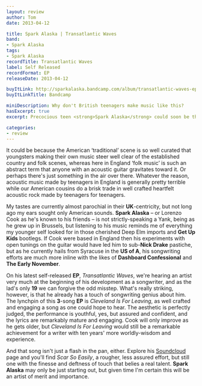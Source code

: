 ```yaml
---
layout: review
author: Tom
date: 2013-04-12

title: Spark Alaska | Transatlantic Waves
band:
- Spark Alaska
tags:
- Spark Alaska
recordTitle: Transatlantic Waves
label: Self Released
recordFormat: EP
releaseDate: 2013-04-12

buyItLink: http://sparkalaska.bandcamp.com/album/transatlantic-waves-ep
buyItLinkTitle: Bandcamp

miniDescription: Why don't British teenagers make music like this?
hasExcerpt: true
excerpt: Precocious teen <strong>Spark Alaska</strong> could soon be the next ‘next big thing’ if these early efforts are anything to go by.

categories:
- review
---
```


It could be because the American ‘traditional’ scene is so well curated that youngsters making their own music steer well clear of the established country and folk scenes, whereas here in England ‘folk music’ is such an abstract term that anyone with an acoustic guitar gravitates toward it. Or perhaps there's just something in the air over there. Whatever the reason, acoustic music made by teenagers in England is generally pretty terrible while our American cousins do a brisk trade in well crafted heartfelt acoustic rock made by teenagers for teenagers.

My tastes are currently almost parochial in their **UK**-centricity, but not long ago my ears sought only American sounds. **Spark Alaska** – or Lorenzo Cook as he's known to his friends – is not strictly-speaking a Yank, being as he grew up in Brussels, but listening to his music reminds me of everything my younger self looked for in those cherished Deep Elm imports and **Get Up Kids** bootlegs. If Cook were based in England then his experiments with open tunings on the guitar would have led him to sub-**Nick Drake** pastiche, but as he currently hails from Syracuse in the **US of A**, his songwriting efforts are much more inline with the likes of **Dashboard Confessional** and **The Early November**.

On his latest self-released **EP**, *Transatlantic Waves*, we're hearing an artist very much at the beginning of his development as a songwriter, and as the lad's only **19** we can forgive the odd misstep. What's really striking, however, is that he already has a touch of songwriting genius about him. The lynchpin of this **3**-song **EP** is *Cleveland Is For Leaving*, as well crafted and engaging a song as one could hope to hear. The aesthetic is perfectly judged, the performance is youthful, yes, but assured and confident, and the lyrics are remarkably mature and engaging. Cook will only improve as he gets older, but *Cleveland Is For Leaving* would still be a remarkable achievement for a writer with ten years' more worldly-wisdom and experience.

And that song isn't just a flash in the pan, either. Explore his [Soundcloud](https://soundcloud.com/spark-alaska) page and you'll find *Scar So Easily*, a rougher, less assured effort, but still one with the finesse and deftness of touch that belies a real talent. **Spark Alaska** may only be just starting out, but given time I'm certain this will be an artist of merit and importance.

